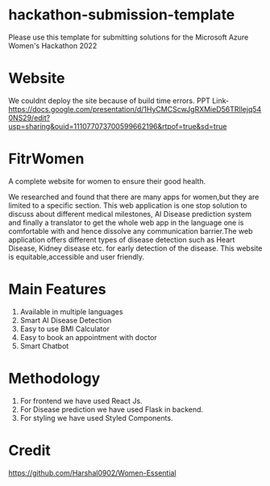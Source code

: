 # hackathon-submission-template
Please use this template for submitting solutions for the Microsoft Azure Women's Hackathon 2022

# Website
 We couldnt deploy the site because of build time errors.
  PPT Link- https://docs.google.com/presentation/d/1HyCMCScwJgRXMieD56TRllejq540NS29/edit?usp=sharing&ouid=111077073700599662196&rtpof=true&sd=true
 
 
# FitrWomen
A complete website for women to ensure their good health. 

We researched and found that there are many apps for women,but they are limited to a specific section. This web application is one stop solution to discuss about different medical milestones, AI Disease prediction system and finally a translator to get the whole web app in the language one is comfortable with and hence dissolve any communication barrier.The web application offers different types of disease detection such as Heart Disease, Kidney disease etc. for early detection of the disease.
This website is equitable,accessible and user friendly.

# Main Features
1. Available in multiple languages
2. Smart AI Disease Detection
3. Easy to use BMI Calculator
4. Easy to book an appointment with doctor
5. Smart Chatbot

# Methodology
1. For frontend we have used React Js.
2. For Disease prediction we have used Flask in backend.
3. For styling we have used Styled Components.

# Credit
https://github.com/Harshal0902/Women-Essential




